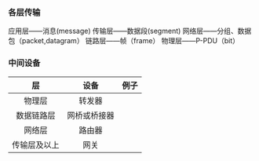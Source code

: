 ### 各层传输
应用层——消息(message)
传输层——数据段(segment)
网络层——分组、数据包（packet,datagram）
链路层——帧（frame）
物理层——P-PDU（bit）

### 中间设备
层 | 设备 | 例子
:-:|:-:|-
物理层|转发器|
数据链路层|网桥或桥接器
网络层|路由器
传输层及以上|网关